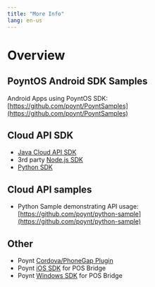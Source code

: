 ```yaml
---
title: "More Info"
lang: en-us
---
```

# Overview

## PoyntOS Android SDK Samples

Android Apps using PoyntOS SDK: [https://github.com/poynt/PoyntSamples](https://github.com/poynt/PoyntSamples)


## Cloud API SDK
* [Java Cloud API SDK](https://github.com/poynt/java-cloud-sdk)
* 3rd party [Node.js SDK](https://github.com/boblautenbach/POYNT_NODE)
* [Python SDK](https://github.com/poynt/poynt-python)


## Cloud API samples

* Python Sample demonstrating API usage: [https://github.com/poynt/python-sample](https://github.com/poynt/python-sample)


## Other
* Poynt [Cordova/PhoneGap Plugin](https://www.npmjs.com/package/cordova-plugin-poynt)
* Poynt [iOS SDK](https://github.com/poynt/pos-connector-ios-sdk-sample) for POS Bridge
* Poynt [Windows SDK](https://github.com/poynt/pos-connector-windows-sdk) for POS Bridge

<!-- feedback widget -->
<SCRIPT type="text/javascript">window.doorbellOptions = { appKey: 'eDRWq9iHMZLMyue0tGGchA7bvMGCFBeaHm8XBDUSkdBFcv0cYCi9eDTRBEIekznx' };(function(w, d, t) { var hasLoaded = false; function l() { if (hasLoaded) { return; } hasLoaded = true; window.doorbellOptions.windowLoaded = true; var g = d.createElement(t);g.id = 'doorbellScript';g.type = 'text/javascript';g.async = true;g.src = 'https://embed.doorbell.io/button/6657?t='+(new Date().getTime());(d.getElementsByTagName('head')[0]||d.getElementsByTagName('body')[0]).appendChild(g); } if (w.attachEvent) { w.attachEvent('onload', l); } else if (w.addEventListener) { w.addEventListener('load', l, false); } else { l(); } if (d.readyState == 'complete') { l(); } }(window, document, 'SCRIPT')); </SCRIPT>

